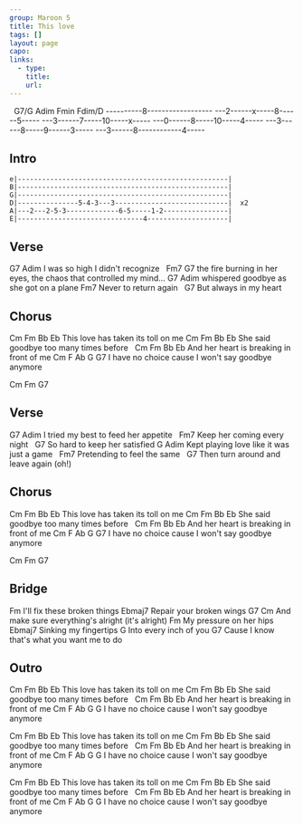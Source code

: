 ```yaml
---
group: Maroon 5
title: This love
tags: []
layout: page
capo: 
links: 
  - type: 
    title: 
    url: 
---
```


&nbsp;  G7/G  Adim  Fmin  Fdim/D
----------8------------------
---2------x-----8------5-----
---3------7-----10-----x-----
---0------8-----10-----4-----
---3------8-----9------3-----
---3------8------------4-----

## Intro

```chordpro
e|----------------------------------------------------|
B|----------------------------------------------------|
G|----------------------------------------------------|
D|---------------5-4-3---3----------------------------|  x2
A|---2---2-5-3-------------6-5-----1-2----------------|
E|-------------------------------4--------------------|
```

## Verse
G7                      Adim
I was so high I didn't recognize
&nbsp;         Fm7                                  G7
the fire burning in her eyes, the chaos that controlled my mind...
G7                            Adim
whispered goodbye as she got on a plane
Fm7
Never to return again
&nbsp;                G7
But always in my heart

## Chorus
 Cm  Fm       Bb        Eb
This love has taken its toll on me
 Cm          Fm      Bb           Eb
She said goodbye too many times before
&nbsp;   Cm  Fm       Bb          Eb
And her heart is breaking in front of me
 Cm       F           Ab              G     G7
I have no choice cause I won't say goodbye anymore

Cm  Fm  G7

## Verse
G7                           Adim
I tried my best to feed her appetite
&nbsp;               Fm7
Keep her coming every night
&nbsp;                   G7
So hard to keep her satisfied
G                             Adim
Kept playing love like it was just a game
&nbsp;             Fm7
Pretending to feel the same
&nbsp;                    G7
Then turn around and leave again  (oh!)

## Chorus
 Cm  Fm       Bb        Eb
This love has taken its toll on me
 Cm          Fm      Bb           Eb
She said goodbye too many times before
&nbsp;   Cm  Fm       Bb          Eb
And her heart is breaking in front of me
 Cm       F           Ab              G     G7
I have no choice cause I won't say goodbye anymore

Cm  Fm  G7

## Bridge
Fm
I'll fix these broken things
Ebmaj7
Repair your broken wings
G7                          Cm
And make sure everything's alright (it's alright)
Fm
My pressure on her hips
Ebmaj7
Sinking my fingertips
G
Into every inch of you
G7
Cause I know that's what you want me to do

## Outro
 Cm  Fm       Bb        Eb
This love has taken its toll on me
 Cm          Fm      Bb           Eb
She said goodbye too many times before
&nbsp;   Cm  Fm       Bb          Eb
And her heart is breaking in front of me
 Cm       F           Ab              G     G
I have no choice cause I won't say goodbye anymore

Cm  Fm       Bb        Eb
This love has taken its toll on me
 Cm          Fm      Bb           Eb
She said goodbye too many times before
&nbsp;   Cm  Fm       Bb          Eb
And her heart is breaking in front of me
 Cm       F           Ab              G     G
I have no choice cause I won't say goodbye anymore

 Cm  Fm       Bb        Eb
This love has taken its toll on me
 Cm          Fm      Bb           Eb
She said goodbye too many times before
&nbsp;   Cm  Fm       Bb          Eb
And her heart is breaking in front of me
 Cm       F           Ab              G     G
I have no choice cause I won't say goodbye anymore

